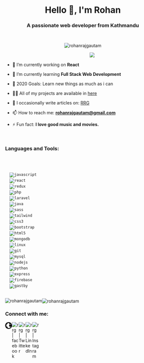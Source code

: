 <h1 align="center">Hello 👋, I'm Rohan</h1>
<h3 align="center">A passionate web developer from Kathmandu</h3>

<br/>

<p align="center">
<img src="https://komarev.com/ghpvc/?username=rohanrajgautam" alt="rohanrajgautam" /> 
</p>

<img align='right' src="https://media.giphy.com/media/M9gbBd9nbDrOTu1Mqx/giphy.gif" width="230">

<br/>

- 🔭 I’m currently working on **React**

- 🌱 I’m currently learning **Full Stack Web Development**

- 🥅 2020 Goals: Learn new things as much as i can

- 👨‍💻 All of my projects are available in [here](https://rohangautam.com.np/work.html)

- 📝 I occasionally write articles on: [RRG](https://www.rrg.com.np/)

- 📫 How to reach me: **rohanrajgautam@gmail.com**

- ⚡ Fun fact: **I love good music and movies.**

<br />

<h3 style="marginBottom:10px" align="left">Languages and Tools: </h3>
<br/>
<p align="left">
  <code>
  <img src="https://devicons.github.io/devicon/devicon.git/icons/javascript/javascript-original.svg" alt="javascript" width="40" height="40"/> 
  <img src="https://devicons.github.io/devicon/devicon.git/icons/react/react-original-wordmark.svg" alt="react" width="40" height="40"/> 
  <img src="https://devicons.github.io/devicon/devicon.git/icons/redux/redux-original.svg" alt="redux" width="40" height="40"/> 
  <img src="https://devicons.github.io/devicon/devicon.git/icons/php/php-original.svg" alt="php" width="40" height="40"/>
  <img src="https://www.vectorlogo.zone/logos/laravel/laravel-icon.svg" alt="laravel" width="40" height="40"/>
  <img src="https://devicons.github.io/devicon/devicon.git/icons/java/java-original.svg" alt="java" width="40" height="40"/>
  <img src="https://devicons.github.io/devicon/devicon.git/icons/sass/sass-original.svg" alt="sass" width="40" height="40"/> 
  <img src="https://www.vectorlogo.zone/logos/tailwindcss/tailwindcss-icon.svg" alt="tailwind" width="40" height="40"/> 
  <img src="https://devicons.github.io/devicon/devicon.git/icons/css3/css3-original-wordmark.svg" alt="css3" width="40" height="40"/>
  <img src="https://devicons.github.io/devicon/devicon.git/icons/bootstrap/bootstrap-plain.svg" alt="bootstrap" width="40" height="40"/>
  <img src="https://devicons.github.io/devicon/devicon.git/icons/html5/html5-original-wordmark.svg" alt="html5" width="40" height="40"/> 
  <img src="https://devicons.github.io/devicon/devicon.git/icons/mongodb/mongodb-original-wordmark.svg" alt="mongodb" width="40" height="40"/> 
  <img src="https://devicons.github.io/devicon/devicon.git/icons/linux/linux-original.svg" alt="linux" width="40" height="40"/>   
  <img src="https://www.vectorlogo.zone/logos/git-scm/git-scm-icon.svg" alt="git" width="40" height="40"/> 
  <img src="https://devicons.github.io/devicon/devicon.git/icons/mysql/mysql-original-wordmark.svg" alt="mysql" width="40" height="40"/> 
  <img src="https://devicons.github.io/devicon/devicon.git/icons/nodejs/nodejs-original-wordmark.svg" alt="nodejs" width="40" height="40"/> 
  <img src="https://devicons.github.io/devicon/devicon.git/icons/python/python-original.svg" alt="python" width="40" height="40"/>
  <img src="https://devicons.github.io/devicon/devicon.git/icons/express/express-original-wordmark.svg" alt="express" width="40" height="40"/> 
  <img src="https://www.vectorlogo.zone/logos/firebase/firebase-icon.svg" alt="firebase" width="40" height="40"/> 
  <img src="https://www.vectorlogo.zone/logos/gatsbyjs/gatsbyjs-icon.svg" alt="gastby" width="40" height="40"/>
  </code>
</p>


<img align="left" src="https://github-readme-stats.vercel.app/api/top-langs/?username=rohanrajgautam&hide=html&theme=vue-dark" alt="rohanrajgautam" />
<img align="center" src="https://github-readme-stats.vercel.app/api?username=rohanrajgautam&show_icons=true&theme=vue-dark&hide=issues" alt="rohanrajgautam" />


<br/>

### Connect with me:


[<img align="left" alt="rrg" width="22px" src="https://raw.githubusercontent.com/iconic/open-iconic/master/svg/globe.svg" />](https://rohangautam.com.np)
[<img align="left" alt="rrg | facebook" width="22px" src="https://cdn.jsdelivr.net/npm/simple-icons@v3/icons/facebook.svg" />](https://fb.com/rohanrajgautam)
[<img align="left" alt="rrg | Twitter" width="22px" src="https://cdn.jsdelivr.net/npm/simple-icons@v3/icons/twitter.svg" />](https://twitter.com/rohanrajgautam)
[<img align="left" alt="rrg | LinkedIn" width="22px" src="https://cdn.jsdelivr.net/npm/simple-icons@v3/icons/linkedin.svg" />](https://linkedin.com/in/rohanrajgautam)
[<img align="left" alt="rrg | Instagram" width="22px" src="https://cdn.jsdelivr.net/npm/simple-icons@v3/icons/instagram.svg" />](https://instagram.com/iamrrg)
